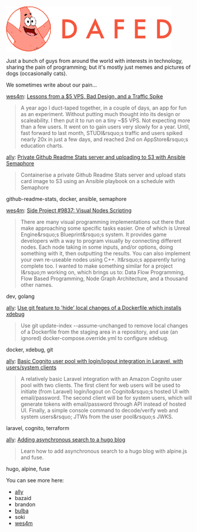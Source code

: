 ![DAFED](https://raw.githubusercontent.com/dafedteam/.github/main/profile/dafed.png)

Just a bunch of guys from around the world with interests in technology, sharing the pain of programming; but it's mostly just memes and pictures of dogs (occasionally cats).

We sometimes write about our pain...

<!-- BLOG-POST-LIST:START -->
[wes4m](https://github.com/wes4m): [Lessons from a $5 VPS, Bad Design, and a Traffic Spike](https://wes4m.io/posts/5vps/)
> A year ago I duct-taped together, in a couple of days, an app for fun as an experiment. Without putting much thought into its design or scaleability. I then put it to run on a tiny ~$5 VPS. Not expecting more than a few users. It went on to gain users very slowly for a year. Until, fast forward to last month, STUDI&amp;rsquo;s traffic and users spiked nearly 20x in just a few days, and reached 2nd on AppStore&amp;rsquo;s education charts.



[ally](https://github.com/alistaircol): [Private Github Readme Stats server and uploading to S3 with Ansible Semaphore](https://ac93.uk/articles/creating-private-github-readme-stats-generator/)
> Containerise a private Github Readme Stats server and upload stats card image to S3 using an Ansible playbook on a schedule with Semaphore

github-readme-stats, docker, ansible, semaphore

[wes4m](https://github.com/wes4m): [Side Project #9837: Visual Nodes Scripting](https://wes4m.io/posts/ta-dataflow-programming/)
> There are many visual programming implementations out there that make approaching some specific tasks easier. One of which is Unreal Engine&amp;rsquo;s Blueprint&amp;rsquo;s system.
It provides game developers with a way to program visually by connecting different nodes. Each node taking in some inputs, and/or options, doing something with it, then outputting the results. You can also implement your own re-useable nodes using C++. It&amp;rsquo;s apparently turing complete too.
I wanted to make something similar for a project I&amp;rsquo;m working on, which brings us to: Data Flow Programming, Flow Based Programming, Node Graph Architecture, and a thousand other names.

dev, golang

[ally](https://github.com/alistaircol): [Use git feature to &#39;hide&#39; local changes of a Dockerfile which installs xdebug](https://ac93.uk/articles/git-update-index-assume-unchanged-dockerfile-for-xdebug/)
> Use git update-index --assume-unchanged to remove local changes of a Dockerfile from the staging area in a repository, and use &lpar;an ignored&rpar; docker-compose.override.yml to configure xdebug.

docker, xdebug, git

[ally](https://github.com/alistaircol): [Basic Cognito user pool with login/logout integration in Laravel, with users/system clients](https://ac93.uk/articles/laravel-integration-with-amazon-cognito/)
> A relatively basic Laravel integration with an Amazon Cognito user pool with two clients. The first client for web users will be used to initiate &lpar;from Laravel&rpar; login/logout on Cognito&amp;rsquo;s hosted UI with email/password. The second client will be for system users, which will generate tokens with email/password through API instead of hosted UI. Finally, a simple console command to decode/verify web and system users&amp;rsquo; JTWs from the user pool&amp;rsquo;s JWKS.

laravel, cognito, terraform

[ally](https://github.com/alistaircol): [Adding asynchronous search to a hugo blog](https://ac93.uk/articles/adding-async-search-to-hugo-project-with-alpine-and-fuse/)
> Learn how to add asynchronous search to a hugo blog with alpine.js and fuse.

hugo, alpine, fuse
<!-- BLOG-POST-LIST:END -->

You can see more here:

* [ally](https://ac93.uk)
* bazaid
* brandon
* [bulba](https://ebulba.dev)
* soki
* [wes4m](https://wes4m.io)
